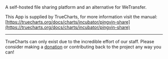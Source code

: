 A self-hosted file sharing platform and an alternative for WeTransfer.

This App is supplied by TrueCharts, for more information visit the manual: [https://truecharts.org/docs/charts/incubator/pingvin-share](https://truecharts.org/docs/charts/incubator/pingvin-share)

---

TrueCharts can only exist due to the incredible effort of our staff.
Please consider making a [donation](https://truecharts.org/docs/about/sponsor) or contributing back to the project any way you can!
